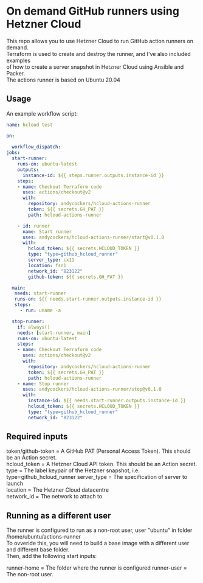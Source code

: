# On demand GitHub runners using Hetzner Cloud

This repo allows you to use Hetzner Cloud to run GitHub action runners on demand.  
Terraform is used to create and destroy the runner, and I've also included examples  
of how to create a server snapshot in Hetzner Cloud using Ansible and Packer.  
The actions runner is based on Ubuntu 20.04  

## Usage

An example workflow script:  

```yaml
name: hcloud test

on:
  
  workflow_dispatch:
jobs:
  start-runner:
    runs-on: ubuntu-latest
    outputs:
      instance-id: ${{ steps.runner.outputs.instance-id }}
    steps:
    - name: Checkout Terraform code
      uses: actions/checkout@v2
      with:
        repository: andycockers/hcloud-actions-runner
        token: ${{ secrets.GH_PAT }}
        path: hcloud-actions-runner

    - id: runner
      name: Start runner
      uses: andycockers/hcloud-actions-runner/start@v0.1.0
      with:
        hcloud_token: ${{ secrets.HCLOUD_TOKEN }}
        type: "type=github_hcloud_runner"
        server_type: cx11
        location: fsn1
        network_id: "823122"
        github-token: ${{ secrets.GH_PAT }}

  main:
   needs: start-runner
   runs-on: ${{ needs.start-runner.outputs.instance-id }}
   steps:
     - run: uname -a

  stop-runner:
    if: always()
    needs: [start-runner, main]
    runs-on: ubuntu-latest
    steps:
    - name: Checkout Terraform code
      uses: actions/checkout@v2
      with:
        repository: andycockers/hcloud-actions-runner
        token: ${{ secrets.GH_PAT }}
        path: hcloud-actions-runner
    - name: Stop runner
      uses: andycockers/hcloud-actions-runner/stop@v0.1.0
      with:
        instance-id: ${{ needs.start-runner.outputs.instance-id }}
        hcloud_token: ${{ secrets.HCLOUD_TOKEN }}
        type: "type=github_hcloud_runner"
        network_id: "823122"
```

## Required inputs

token/github-token = A GitHub PAT (Personal Access Token). This should be an Action secret.  
hcloud_token = A Hetzner Cloud API token. This should be an Action secret.  
type = The label keypair of the Hetzner snapshot, i.e. type=github_hcloud_runner 
server_type = The specification of server to launch  
location = The Hetzner Cloud datacentre  
network_id = The network to attach to  

## Running as a different user

The runner is configured to run as a non-root user, user "ubuntu" in folder /home/ubuntu/actions-runner  
To ovveride this, you will need to build a base image with a different user and different base folder.  
Then, add the following start inputs:  

runner-home = The folder where the runner is configured
runner-user = The non-root user.